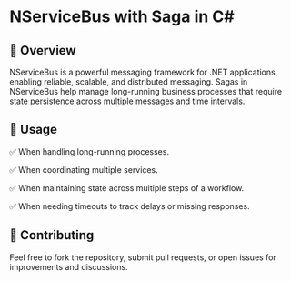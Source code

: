 # NServiceBus with Saga in C#

## 📌 Overview

NServiceBus is a powerful messaging framework for .NET applications, enabling reliable, scalable, and distributed messaging. Sagas in NServiceBus help manage long-running business processes that require state persistence across multiple messages and time intervals.

## 🎯 Usage

✅ When handling long-running processes.

✅ When coordinating multiple services.

✅ When maintaining state across multiple steps of a workflow.

✅ When needing timeouts to track delays or missing responses.

## 🤝 Contributing

Feel free to fork the repository, submit pull requests, or open issues for improvements and discussions.
